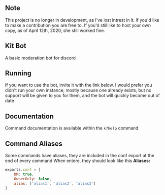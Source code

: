  ## Note
 This project is no longer in development, as I've lost intrest in it. If you'd like to make a contribution you are free to. If you'd still like to host your own copy, as of April 12th, 2020, she still worked fine. 
 
 ## Kit Bot
 A basic moderation bot for discord

 ## Running
 If you want to use the bot, invite it with the link below. I would prefer you didn't run your own instance; mostly because one already exists, but no support will be given to you for them, and the bot will quickly become out of date

## Documentation
Command documentation is available within the `k?help` command

## Command Aliases
Some commands have aliases, they are included in the conf export at the end of every command
When entere, they should look like this
**Aliases:**

```js
exports.conf = {
    DM: true,
    OwnerOnly: false,
    alias: ['alias1', 'alias2', 'alias3']
}
```

